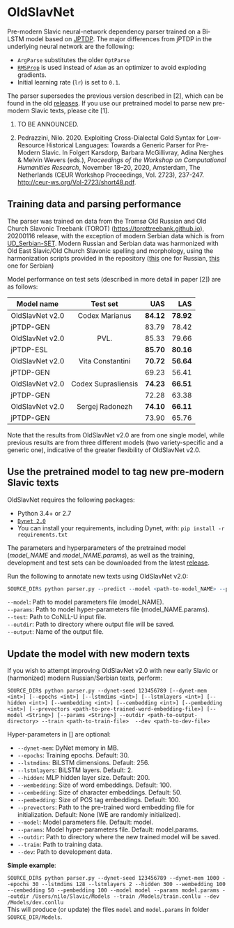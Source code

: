 # OldSlavNet
Pre-modern Slavic neural-network dependency parser trained on a Bi-LSTM model based on [JPTDP](https://github.com/datquocnguyen/jPTDP). The major differences from jPTDP in the underlying neural network are the following:
   - `ArgParse` substitutes the older `OptParse`
   - [`RMSProp`](https://dynet.readthedocs.io/en/latest/optimizers.html#_CPPv4N5dynet14RMSPropTrainerE) is used instead of `Adam` as an optimizer to avoid exploding gradients.
   - Initial learning rate (`lr`) is set to `0.1`.
   
The parser supersedes the previous version described in [2], which can be found in the old [releases](https://github.com/npedrazzini/OldSlavNet/releases).
If you use our pretrained model to parse new pre-modern Slavic texts, please cite [1].

   1) TO BE ANNOUNCED.
   
   2) Pedrazzini, Nilo. 2020. Exploiting Cross-Dialectal Gold Syntax for Low-Resource Historical Languages: Towards a Generic Parser for Pre-Modern Slavic. In Folgert Karsdorp, Barbara McGillivray, Adina Nerghes & Melvin Wevers (eds.), *Proceedings of the Workshop on Computational Humanities Research*, November 18–20, 2020, Amsterdam, The Netherlands (CEUR Workshop Proceedings, Vol. 2723), 237-247. http://ceur-ws.org/Vol-2723/short48.pdf. 

## Training data and parsing performance
The parser was trained on data from the Tromsø Old Russian and Old Church Slavonic Treebank (TOROT) (https://torottreebank.github.io), 20200116 release, with the exception of modern Serbian data which is from [UD_Serbian-SET](https://github.com/UniversalDependencies/UD_Serbian-SET). Modern Russian and Serbian data was harmonized with Old East Slavic/Old Church Slavonic spelling and morphology, using the harmonization scripts provided in the repository ([this](https://github.com/npedrazzini/OldSlavNet/blob/master/Harmonization%20Scripts/normalise_ru_chu.rb) one for Russian, [this](https://github.com/npedrazzini/OldSlavNet/blob/master/Harmonization%20Scripts/normalise_sr_chu.rb) one for Serbian)

Model performance on test sets (described in more detail in paper [2]) are as follows:

| Model name          | Test set            | UAS   | LAS   |
| -------------       |:-------------:      | -----:| -----:|
| OldSlavNet v2.0     | Codex Marianus      | **84.12** | **78.92** |  
|   jPTDP-GEN        |                     | 83.79 | 78.42 |
| OldSlavNet v2.0     | PVL.                | 85.33 | 79.66 | 
| jPTDP-ESL          |                     | **85.70** | **80.16** |
| OldSlavNet v2.0     | Vita Constantini    | **70.72** | **56.64** | 
| jPTDP-GEN       |                     | 69.23 | 56.41 |
| OldSlavNet v2.0     | Codex Suprasliensis | **74.23** | **66.51** | 
| jPTDP-GEN     |                     | 72.28 | 63.38 |
| OldSlavNet v2.0     | Sergej Radonezh     | **74.10** | **66.11** |
|  jPTDP-GEN     |                     | 73.90 | 65.76 |

Note that the results from OldSlavNet v2.0 are from one single model, while previous results are from three different models (two variety-specific and a generic one), indicative of the greater flexibility of OldSlavNet v2.0. 

## Use the pretrained model to tag new pre-modern Slavic texts
OldSlavNet requires the following packages:
- Python 3.4+ or 2.7
- [`Dynet 2.0`](https://dynet.readthedocs.io/en/latest/python.html)
- You can install your requirements, including Dynet, with: `pip install -r requirements.txt`

The parameters and hyperparameters of the pretrained model (*model_NAME* and *model_NAME.params*), as well as the training, development and test sets can be downloaded from the latest [release](https://github.com/npedrazzini/OldSlavNet/releases).

Run the following to annotate new texts using OldSlavNet v2.0:

 ```r 
SOURCE_DIR$ python parser.py --predict --model <path-to-model_NAME> --params <path-to-model_LABEL.params> --test <path-to-input-conllu-file> --outdir <path-to-output-directory> --output <output-name.conllu>
```

`--model`: Path to model parameters file (model_NAME).<br/>
`--params`: Path to model hyper-parameters file (model_NAME.params).<br/>
`--test`: Path to CoNLL-U input file.<br/>
`--outdir`: Path to directory where output file will be saved.<br/>
`--output`: Name of the output file.<br/>

## Update the model with new modern texts

If you wish to attempt improving OldSlavNet v2.0 with new early Slavic or (harmonized) modern Russian/Serbian texts, perform:

    SOURCE_DIR$ python parser.py --dynet-seed 123456789 [--dynet-mem <int>] [--epochs <int>] [--lstmdims <int>] [--lstmlayers <int>] [--hidden <int>] [--wembedding <int>] [--cembedding <int>] [--pembedding <int>] [--prevectors <path-to-pre-trained-word-embedding-file>] [--model <String>] [--params <String>] --outdir <path-to-output-directory> --train <path-to-train-file>  --dev <path-to-dev-file>
    
Hyper-parameters in [] are optional:

 * `--dynet-mem`: DyNet memory in MB.
 * `--epochs`: Training epochs. Default: 30.
 * `--lstmdims`: BiLSTM dimensions. Default: 256.
 * `--lstmlayers`: BiLSTM layers. Default: 2.
 * `--hidden`: MLP hidden layer size. Default: 200.
 * `--wembedding`: Size of word embeddings. Default: 100.
 * `--cembedding`: Size of character embeddings. Default: 50.
 * `--pembedding`: Size of POS tag embeddings. Default: 100.
 * `--prevectors`: Path to the pre-trained word embedding file for initialization. Default: None (WE are randomly initialized).
 * `--model`: Model parameters file. Default: model.
 * `--params`: Model hyper-parameters file. Default: model.params.
 * `--outdir`: Path to directory where the new trained model will be saved. 
 * `--train`: Path to training data.
 * `--dev`: Path to development data. 


**Simple example**:

 ` SOURCE_DIR$ python parser.py --dynet-seed 123456789 --dynet-mem 1000 --epochs 30 --lstmdims 128 --lstmlayers 2 --hidden 300 --wembedding 100 --cembedding 50 --pembedding 100 --model model --params model.params --outdir /Users/nilo/Slavic/Models --train /Models/train.conllu --dev /Models/dev.conllu
`    
This will produce (or update) the files `model` and `model.params` in folder `SOURCE_DIR/Models`. 
